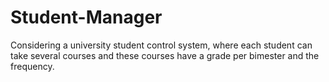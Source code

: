 # Student-Manager
Considering a university student control system, where each student can take several courses and these courses have a grade per bimester and the frequency.

